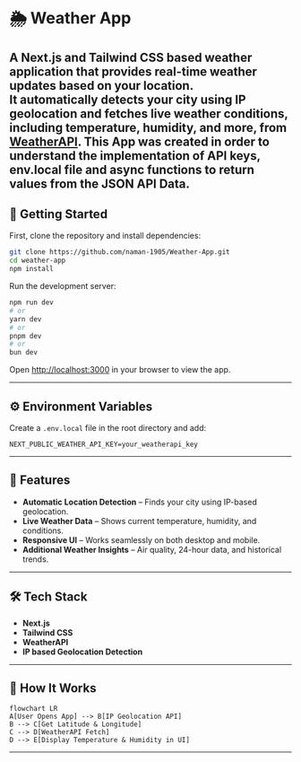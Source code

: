 # 🌦 Weather App

A **Next.js** and **Tailwind CSS** based weather application that provides **real-time weather updates** based on your location.  
It automatically detects your city using IP geolocation and fetches live weather conditions, including temperature, humidity, and more, from [WeatherAPI](https://www.weatherapi.com/).
This App was created in order to understand the implementation of API keys, env.local file and async functions to return values from the JSON API Data.
---

## 🚀 Getting Started

First, clone the repository and install dependencies:

```bash
git clone https://github.com/naman-1905/Weather-App.git
cd weather-app
npm install
```

Run the development server:

```bash
npm run dev
# or
yarn dev
# or
pnpm dev
# or
bun dev
```

Open [http://localhost:3000](http://localhost:3000) in your browser to view the app.

---

## ⚙ Environment Variables

Create a `.env.local` file in the root directory and add:

```env
NEXT_PUBLIC_WEATHER_API_KEY=your_weatherapi_key
```

---

## 📌 Features

- **Automatic Location Detection** – Finds your city using IP-based geolocation.  
- **Live Weather Data** – Shows current temperature, humidity, and conditions.  
- **Responsive UI** – Works seamlessly on both desktop and mobile.  
- **Additional Weather Insights** – Air quality, 24-hour data, and historical trends.  

---

## 🛠 Tech Stack

- **Next.js**
- **Tailwind CSS**  
- **WeatherAPI**  
- **IP based Geolocation Detection**  

---

## 🔄 How It Works

```mermaid
flowchart LR
A[User Opens App] --> B[IP Geolocation API]
B --> C[Get Latitude & Longitude]
C --> D[WeatherAPI Fetch]
D --> E[Display Temperature & Humidity in UI]
```

---

